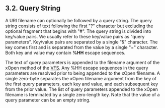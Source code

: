 ## 3\.2\. Query String


A URI filename can optionally be followed by a query string.
The query string consists of text following the first "?"
character but excluding the optional fragment that begins with
"\#". The query string is divided into key/value pairs.
We usually refer to these key/value pairs as "query parameters".
Key/value pairs are separated by a single "\&" character.
The key comes first and is separated from the value by a single
"\=" character.
Both key and value may contain **%HH** escape sequences.



The text of query parameters is appended to the filename argument of
the xOpen method of the [VFS](vfs.html).
Any %HH escape sequences in the query parameters are resolved prior to
being appended to the xOpen filename.
A single zero\-byte separates the xOpen filename argument from the key of
the first query parameters, each key and value, and each subsequent key
from the prior value.
The list of query parameters appended to the xOpen filename
is terminated by a single zero\-length key.
Note that the value of a query parameter can be an empty string.




